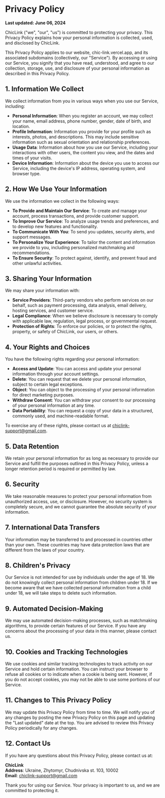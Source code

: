 # Privacy Policy

**Last updated: June 06, 2024**

ChicLink ("we", "our", "us") is committed to protecting your privacy. This Privacy Policy explains how your personal information is collected, used, and disclosed by ChicLink.

This Privacy Policy applies to our website, chic-link.vercel.app, and its associated subdomains (collectively, our "Service"). By accessing or using our Service, you signify that you have read, understood, and agree to our collection, storage, use, and disclosure of your personal information as described in this Privacy Policy.

## 1. Information We Collect

We collect information from you in various ways when you use our Service, including:

- **Personal Information**: When you register an account, we may collect your name, email address, phone number, gender, date of birth, and location.
- **Profile Information**: Information you provide for your profile such as interests, photos, and descriptions. This may include sensitive information such as sexual orientation and relationship preferences.
- **Usage Data**: Information about how you use our Service, including your interactions with other users, the content you view, and the dates and times of your visits.
- **Device Information**: Information about the device you use to access our Service, including the device's IP address, operating system, and browser type.

## 2. How We Use Your Information

We use the information we collect in the following ways:

- **To Provide and Maintain Our Service**: To create and manage your account, process transactions, and provide customer support.
- **To Improve Our Service**: To analyze usage trends and preferences, and to develop new features and functionality.
- **To Communicate With You**: To send you updates, security alerts, and support messages.
- **To Personalize Your Experience**: To tailor the content and information we provide to you, including personalized matchmaking and recommendations.
- **To Ensure Security**: To protect against, identify, and prevent fraud and other unlawful activities.

## 3. Sharing Your Information

We may share your information with:

- **Service Providers**: Third-party vendors who perform services on our behalf, such as payment processing, data analysis, email delivery, hosting services, and customer service.
- **Legal Compliance**: When we believe disclosure is necessary to comply with applicable law, regulation, legal process, or governmental request.
- **Protection of Rights**: To enforce our policies, or to protect the rights, property, or safety of ChicLink, our users, or others.

## 4. Your Rights and Choices

You have the following rights regarding your personal information:

- **Access and Update**: You can access and update your personal information through your account settings.
- **Delete**: You can request that we delete your personal information, subject to certain legal exceptions.
- **Object**: You can object to the processing of your personal information for direct marketing purposes.
- **Withdraw Consent**: You can withdraw your consent to our processing of your personal information at any time.
- **Data Portability**: You can request a copy of your data in a structured, commonly used, and machine-readable format.

To exercise any of these rights, please contact us at [chiclink-support@gmail.com](mailto:chiclink-support@gmail.com).

## 5. Data Retention

We retain your personal information for as long as necessary to provide our Service and fulfill the purposes outlined in this Privacy Policy, unless a longer retention period is required or permitted by law.

## 6. Security

We take reasonable measures to protect your personal information from unauthorized access, use, or disclosure. However, no security system is completely secure, and we cannot guarantee the absolute security of your information.

## 7. International Data Transfers

Your information may be transferred to and processed in countries other than your own. These countries may have data protection laws that are different from the laws of your country.

## 8. Children's Privacy

Our Service is not intended for use by individuals under the age of 18. We do not knowingly collect personal information from children under 18. If we become aware that we have collected personal information from a child under 18, we will take steps to delete such information.

## 9. Automated Decision-Making

We may use automated decision-making processes, such as matchmaking algorithms, to provide certain features of our Service. If you have any concerns about the processing of your data in this manner, please contact us.

## 10. Cookies and Tracking Technologies

We use cookies and similar tracking technologies to track activity on our Service and hold certain information. You can instruct your browser to refuse all cookies or to indicate when a cookie is being sent. However, if you do not accept cookies, you may not be able to use some portions of our Service.

## 11. Changes to This Privacy Policy

We may update this Privacy Policy from time to time. We will notify you of any changes by posting the new Privacy Policy on this page and updating the "Last updated" date at the top. You are advised to review this Privacy Policy periodically for any changes.

## 12. Contact Us

If you have any questions about this Privacy Policy, please contact us at:

**ChicLink**  
**Address**: Ukraine, Zhytomyr, Chudnivska st. 103, 10002  
**Email**: [chiclink-support@gmail.com](mailto:chiclink-support@gmail.com)  

Thank you for using our Service. Your privacy is important to us, and we are committed to protecting it.
